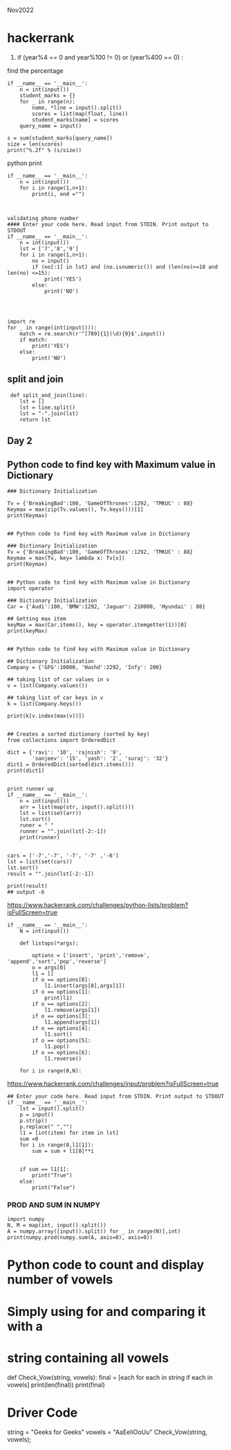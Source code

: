 Nov2022

# hackerrank 

1. if (year%4 == 0 and year%100 != 0) or (year%400 == 0) :


find the percentage

    if __name__ == '__main__':
        n = int(input())
        student_marks = {}
        for _ in range(n):
            name, *line = input().split()
            scores = list(map(float, line))
            student_marks[name] = scores
        query_name = input()

    s = sum(student_marks[query_name])    
    size = len(scores)
    print("%.2f" % (s/size))


python print

    if __name__ == '__main__':
        n = int(input())
        for i in range(1,n+1):
            print(i, end ="")



    validating phone number
    #### Enter your code here. Read input from STDIN. Print output to STDOUT
    if __name__ == '__main__':
        n = int(input())
        lst = ['7','8','9']
        for i in range(1,n+1):
            no = input()
            if (no[:1] in lst) and (no.isnumeric()) and (len(no)>=10 and len(no) <=15):
                print('YES')
            else:
                print('NO')

        
        

    import re
    for _ in range(int(input())):
        match = re.search(r'^[789]{1}(\d){9}$',input())
        if match:
            print('YES')
        else:
            print('NO')


##     split and join

     def split_and_join(line):
        lst = []
        lst = line.split()
        lst = "-".join(lst)
        return lst




## Day 2 


## Python code to find key with Maximum value in Dictionary

    ### Dictionary Initialization

    Tv = {'BreakingBad':100, 'GameOfThrones':1292, 'TMKUC' : 88}
    Keymax = max(zip(Tv.values(), Tv.keys()))[1]
    print(Keymax)


    ## Python code to find key with Maximum value in Dictionary

    ### Dictionary Initialization
    Tv = {'BreakingBad':100, 'GameOfThrones':1292, 'TMKUC' : 88}
    Keymax = max(Tv, key= lambda x: Tv[x])
    print(Keymax)


    ## Python code to find key with Maximum value in Dictionary
    import operator

    ### Dictionary Initialization
    Car = {'Audi':100, 'BMW':1292, 'Jaguar': 210000, 'Hyundai' : 88}

    ## Getting max item
    keyMax = max(Car.items(), key = operator.itemgetter(1))[0]
    print(keyMax)


    ## Python code to find key with Maximum value in Dictionary

    ## Dictionary Initialization
    Company = {'GFG':10000, 'Hashd':2292, 'Infy': 200}

    ## taking list of car values in v
    v = list(Company.values())

    ## taking list of car keys in v
    k = list(Company.keys())

    print(k[v.index(max(v))])


    ## Creates a sorted dictionary (sorted by key)
    from collections import OrderedDict

    dict = {'ravi': '10', 'rajnish': '9',
            'sanjeev': '15', 'yash': '2', 'suraj': '32'}
    dict1 = OrderedDict(sorted(dict.items()))
    print(dict1)


    print runner up
    if __name__ == '__main__':
        n = int(input())
        arr = list(map(str, input().split()))
        lst = list(set(arr))
        lst.sort()
        runer = " "
        runner = "".join(lst[-2:-1])   
        print(runner)


    cars = ['-7','-7', '-7', '-7' ,'-6']
    lst = list(set(cars))
    lst.sort()
    result = "".join(lst[-2:-1])

    print(result)
    ## output -6

https://www.hackerrank.com/challenges/python-lists/problem?isFullScreen=true


    if __name__ == '__main__':
        N = int(input())

        def listops(*args):

            options = ['insert', 'print','remove', 'append','sort','pop','reverse']
            o = args[0]
            l1 = []
            if o == options[0]:
                l1.insert(args[0],args[1])    
            if o == options[1]:
                print(l1)
            if o == options[2]:
                l1.remove(args[1])
            if o == options[3]:
                l1.append(args[1])
            if o == options[4]:
                l1.sort()
            if o == options[5]:
                l1.pop()
            if o == options[6]:
                l1.reverse()

        for i in range(0,N):
        
            
            

https://www.hackerrank.com/challenges/input/problem?isFullScreen=true

    ## Enter your code here. Read input from STDIN. Print output to STDOUT
    if __name__ == '__main__':
        lst = input().split()
        p = input()
        p.strip()
        p.replace(" ","")
        l1 = [int(item) for item in lst]
        sum =0
        for i in range(0,l1[1]):
            sum = sum + l1[0]**i


        if sum == l1[1]:
            print("True")
        else:
            print("False")



### PROD AND SUM IN NUMPY


    import numpy
    N, M = map(int, input().split())
    A = numpy.array([input().split() for _ in range(N)],int)
    print(numpy.prod(numpy.sum(A, axis=0), axis=0))





# Python code to count and display number of vowels
# Simply using for and comparing it with a
# string containing all vowels
def Check_Vow(string, vowels):
    final = [each for each in string if each in vowels]
    print(len(final))
    print(final)
    
# Driver Code
string = "Geeks for Geeks"
vowels = "AaEeIiOoUu"
Check_Vow(string, vowels);

